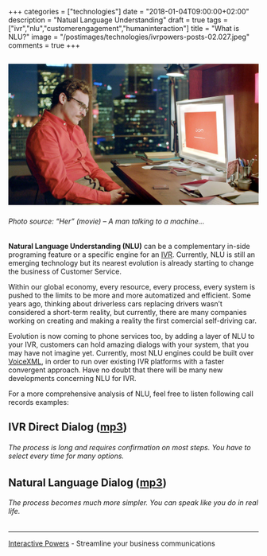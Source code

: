 +++
categories = ["technologies"]
date = "2018-01-04T09:00:00+02:00"
description = "Natual Language Understanding"
draft = true
tags = ["ivr","nlu","customerengagement","humaninteraction"]
title = "What is NLU?"
image = "/postimages/technologies/ivrpowers-posts-02.027.jpeg"
comments = true
+++

![girl on videoconference](/postimages/technologies/ivrpowers-posts-02.027.jpeg)
-----------
###### Photo source: “Her” (movie) – A man talking to a machine…

**Natural Language Understanding (NLU)** can be a complementary in-side programing feature or a specific engine for an [IVR](http://blog.ivrpowers.com/post/technologies/what-is-ivr/). Currently, NLU is still an emerging technology but its nearest evolution is already starting to change the business of Customer Service.

Within our global economy, every resource, every process, every system is pushed to the limits to be more and more automatized and efficient. Some years ago, thinking about driverless cars replacing drivers wasn’t considered a short-term reality, but currently, there are many companies working on creating and making a reality the first comercial self-driving car.

Evolution is now coming to phone services too, by adding a layer of NLU to your IVR, customers can hold amazing dialogs with your system, that you may have not imagine yet. Currently, most NLU engines could be built over [VoiceXML](http://blog.ivrpowers.com/post/technologies/what-is-voicexml/), in order to run over existing IVR platforms with a faster convergent approach. Have no doubt that there will be many new developments concerning NLU for IVR.

For a more comprehensive analysis of NLU, feel free to listen following call records examples:

##	IVR Direct Dialog ([mp3](/postimages/technologies/SmartAction-directed-dialogue-ivr.mp3))
######	The process is long and requires confirmation on most steps. You have to select every time for many options.
  
##	Natural Language Dialog ([mp3](/postimages/technologies/SmartAction-natural-language-ivr.mp3))
######	The process becomes much more simpler. You can speak like you do in real life.

---
[Interactive Powers](http://www.ivrpowers.com/) - Streamline your business communications



